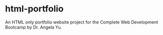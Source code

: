 # html-portfolio
An HTML only portfolio website project for the Complete Web Development Bootcamp by Dr. Angela Yu.
